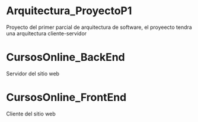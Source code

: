 # Arquitectura_ProyectoP1
Proyecto del primer parcial de arquitectura de software, el proyeecto tendra una arquitectura cliente-servidor  


# CursosOnline_BackEnd
Servidor del sitio web


# CursosOnline_FrontEnd
Cliente del sitio web
